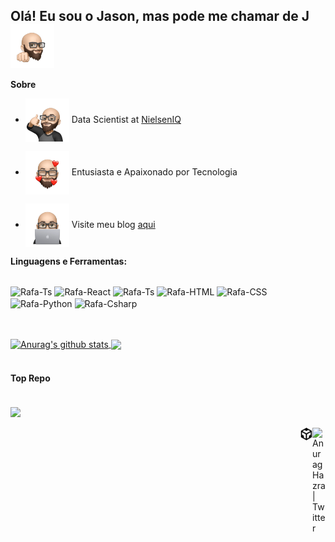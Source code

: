 ## Olá! Eu sou o Jason, mas pode me chamar de J <img align="center" alt="Rafa-Csharp" height="70" width="70" src="source\tmj.webp">

**Sobre**

- <img align="center" alt="Rafa-Csharp" height="70" width="70" src="source\callme.webp"> Data Scientist at [NielsenIQ](https://nielseniq.com/global/pt/)

- <img align="center" alt="Rafa-Csharp" height="70" width="70" src="source\hearts.webp"> Entusiasta e Apaixonado por Tecnologia

- <img align="center" alt="Rafa-Csharp" height="70" width="70" src="source\laptop.webp"> Visite meu blog [aqui](https://jeisosilva.github.io)

**Linguagens e Ferramentas:**  

<div style="display: inline_block"><br>
  <img align="center" alt="Rafa-Ts" height="30" width="40" src="https://cdn.jsdelivr.net/gh/devicons/devicon/icons/python/python-original.svg" />
  <img align="center" alt="Rafa-React" height="30" width="40" src="https://cdn.jsdelivr.net/gh/devicons/devicon/icons/jupyter/jupyter-original-wordmark.svg">
  <img align="center" alt="Rafa-Ts" height="30" width="40" src="https://cdn.jsdelivr.net/gh/devicons/devicon/icons/pandas/pandas-original.svg">
  <img align="center" alt="Rafa-HTML" height="30" width="40" src="https://cdn.jsdelivr.net/gh/devicons/devicon/icons/numpy/numpy-original-wordmark.svg">
  <img align="center" alt="Rafa-CSS" height="30" width="40" src="https://cdn.jsdelivr.net/gh/devicons/devicon/icons/flask/flask-original-wordmark.svg">
  <img align="center" alt="Rafa-Python" height="30" width="40" src="https://cdn.jsdelivr.net/gh/devicons/devicon/icons/docker/docker-original.svg">
  <img align="center" alt="Rafa-Csharp" height="30" width="40" src="https://cdn.jsdelivr.net/gh/devicons/devicon/icons/ruby/ruby-plain.svg">
</div> 
<br>

  ##

<div align="left">
    <a href="https://github.com/jeisosilva/github-readme-stats"><img align="center" src="https://github-readme-stats.vercel.app/api?username=jeisosilva&show_icons=true&include_all_commits=true&theme=buefy&hide_border=true" alt="Anurag's github stats" />
    </a>
    <a href="https://github.com/jeisosilva/github-readme-stats"><img align="center" src="https://github-readme-stats.vercel.app/api/top-langs/?username=jeisosilva&layout=compact&theme=buefy&hide_border=true" />
    </a>
</div>
<br>

#### Top Repo
<br>

<a href="https://github.com/jeisosilva/jeisosilva.github.io">
  <img align="center" src="https://github-readme-stats.vercel.app/api/pin/?username=jeisosilva&repo=jeisosilva.github.io&theme=buefy" />
</a>

<br>
<br>

<a href="https://twitter.com/jeisosilva">
  <img align="right" alt="Anurag Hazra | Twitter" width="21px" src="https://raw.githubusercontent.com/anuraghazra/anuraghazra/master/assets/twitter.svg" />
</a>
<a href="https://codesandbox.io/u/anuraghazra">
  <img align="right" alt="Anurag Hazra | CodeSandbox" width="20px" src="https://raw.githubusercontent.com/anuraghazra/anuraghazra/master/assets/codesandbox.svg" />
</a>
